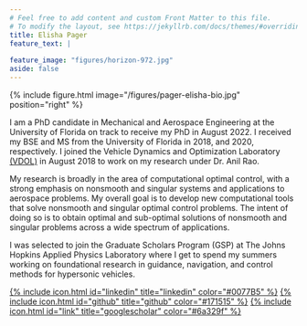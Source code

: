 ```yaml
---
# Feel free to add content and custom Front Matter to this file.
# To modify the layout, see https://jekyllrb.com/docs/themes/#overriding-theme-defaults
title: Elisha Pager 
feature_text: |
    
feature_image: "figures/horizon-972.jpg"
aside: false
---
```


{% include figure.html image="/figures/pager-elisha-bio.jpg" position="right" %}

I am a PhD candidate in Mechanical and Aerospace Engineering at the University of Florida on track to receive my PhD in August 2022. I received my BSE and MS from the University of Florida in 2018, and 2020, respectively. I joined the Vehicle Dynamics and Optimization Laboratory [(VDOL)](http://www.anilvrao.com/Research.html ) in August 2018 to work on my research under Dr. Anil Rao.

My research is broadly in the area of computational optimal control, with a strong emphasis on nonsmooth and singular systems and applications to aerospace problems. My overall goal is to develop new computational tools that solve nonsmooth and singular optimal control problems. The intent of doing so is to obtain optimal and sub-optimal solutions of nonsmooth and singular problems across a wide spectrum of applications.

I was selected to join the Graduate Scholars Program (GSP) at The Johns Hopkins Applied Physics Laboratory where I get to spend my summers working on foundational research in guidance, navigation, and control methods for hypersonic vehicles. 

[{% include icon.html id="linkedin" title="linkedin" color="#0077B5" %}](https://www.linkedin.com/in/elishapager) 
[{% include icon.html id="github" title="github" color="#171515" %}](https://github.com/epager) 
[{% include icon.html id="link" title="googlescholar" color="#6a329f" %}](https://scholar.google.com/citations?hl=en&user=Z7tLVtAAAAAJ)

